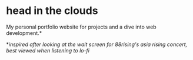 # head in the clouds 
My personal portfolio website for projects and a dive into web development.* 

**inspired after looking at the wait screen for 88rising's asia rising concert, best viewed when listening to lo-fi*

